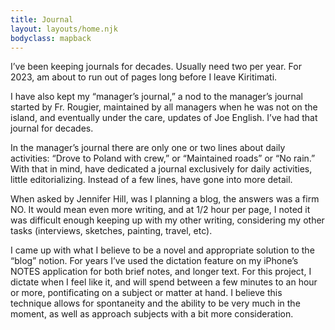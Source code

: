 ```yaml
---
title: Journal
layout: layouts/home.njk
bodyclass: mapback
---
```

I’ve been keeping journals for decades. Usually need two per year. For 2023, am about to run out of pages long before I leave Kiritimati.

I have also kept my “manager’s journal,” a nod to the manager’s journal started by Fr. Rougier, maintained by all managers when he was not on the island, and eventually under the care, updates of Joe English. I’ve had that journal for decades.

In the manager’s journal there are only one or two lines about daily activities: “Drove to Poland with crew,” or “Maintained roads” or “No rain.” With that in mind, have dedicated a journal exclusively for daily activities, little editorializing. Instead of a few lines, have gone into more detail.

When asked by Jennifer Hill, was I planning a blog, the answers was a firm NO. It would mean even more writing, and at 1/2 hour per page, I noted it was difficult enough keeping up with my other writing, considering my other tasks (interviews, sketches, painting, travel, etc).

I came up with what I believe to be a novel and appropriate solution to the “blog” notion. For years I’ve used the dictation feature on my iPhone’s NOTES application for both brief notes, and longer text. For this project, I dictate when I feel like it, and will spend between a few minutes to an hour or more, pontificating on a subject or matter at hand. I believe this technique allows for spontaneity and the ability to be very much in the moment, as well as approach subjects with a bit more consideration.
